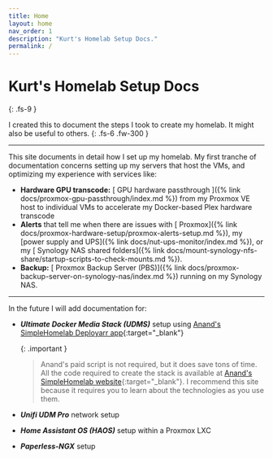 ```yaml
---
title: Home
layout: home
nav_order: 1
description: "Kurt's Homelab Setup Docs."
permalink: /
---
```


# Kurt's Homelab Setup Docs
{: .fs-9 }

I created this to document the steps I took to create my homelab. It might also be useful to others.
{: .fs-6 .fw-300 }

---

This site documents in detail how I set up my homelab. My first tranche of documentation concerns setting up my servers that host the VMs, and optimizing my experience with services like:

- **Hardware GPU transcode:** [<i class="fas fa-microchip" style="color: #2B66AF"></i> GPU hardware passthrough ]({% link docs/proxmox-gpu-passthrough/index.md %}) from my Proxmox VE host to individual VMs to accelerate my Docker-based Plex hardware transcode
- **Alerts** that tell me when there are issues with [<i class="fab fa-mixer" style="color: #D6762C"></i> Proxmox]({% link docs/proxmox-hardware-setup/proxmox-alerts-setup.md %}), my [power supply and <i class="fas fa-battery-three-quarters" style="color: gray"></i> UPS]({% link docs/nut-ups-monitor/index.md  %}), or my [<i class="fas fa-server fa-rotate-90" style="color: black"></i> Synology NAS shared folders]({% link docs/mount-synology-nfs-share/startup-scripts-to-check-mounts.md %}).
- **Backup:** [<i class="fab fa-mixer" style="color: gray"></i> Proxmox Backup Server (PBS)]({% link docs/proxmox-backup-server-on-synology-nas/index.md %}) running on my Synology NAS.

---

In the future I will add documentation for:

- ***Ultimate Docker Media Stack (UDMS)*** setup using [Anand's SimpleHomelab Deployarr app](https://www.simplehomelab.com/deployarr/){:target="_blank"}
    
    {: .important }
    >
    > Anand's paid script is not required, but it does save tons of time. All the code required to create the stack is available at [Anand's SimpleHomelab website](https://www.simplehomelab.com/deployarr/){:target="_blank"}. I recommend this site because it requires you to learn about the technologies as you use them.
- ***Unifi UDM Pro*** network setup
- ***Home Assistant OS (HAOS)*** setup within a Proxmox LXC
- ***Paperless-NGX*** setup